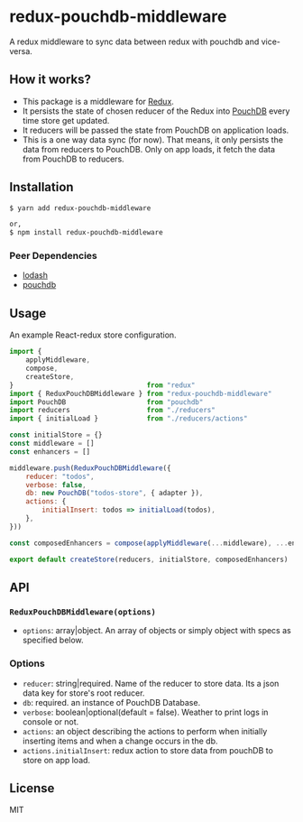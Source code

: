 # redux-pouchdb-middleware
A redux middleware to sync data between redux with pouchdb and vice-versa.

## How it works?
- This package is a middleware for [Redux](https://redux.js.org/advanced/middleware#middleware).
- It persists the state of chosen reducer of the Redux into [PouchDB](http://pouchdb.com/) every time store get updated.
- It reducers will be passed the state from PouchDB on application loads.
- This is a one way data sync (for now). That means, it only persists the data from reducers to PouchDB. Only on app loads, it fetch the data from PouchDB to reducers.


## Installation

```sh
$ yarn add redux-pouchdb-middleware

or,
$ npm install redux-pouchdb-middleware
```

### Peer Dependencies
- [lodash](https://github.com/lodash/lodash)
- [pouchdb](https://github.com/pouchdb/pouchdb)


## Usage

An example React-redux store configuration.

```javascript
import {
    applyMiddleware,
    compose,
    createStore,
}                                 from "redux"
import { ReduxPouchDBMiddleware } from "redux-pouchdb-middleware"
import PouchDB                    from "pouchdb"
import reducers                   from "./reducers"
import { initialLoad }            from "./reducers/actions"

const initialStore = {}
const middleware = []
const enhancers = []

middleware.push(ReduxPouchDBMiddleware({
    reducer: "todos",
    verbose: false,
    db: new PouchDB("todos-store", { adapter }),
    actions: {
        initialInsert: todos => initialLoad(todos),
    },
}))

const composedEnhancers = compose(applyMiddleware(...middleware), ...enhancers)

export default createStore(reducers, initialStore, composedEnhancers)

```

## API

### `ReduxPouchDBMiddleware(options)`
- `options`: array|object. An array of objects or simply object with specs as specified below.

### Options
- `reducer`: string|required. Name of the reducer to store data. Its a json data key for store's root reducer.
- `db`: required. an instance of PouchDB Database.
- `verbose`: boolean|optional(default = false). Weather to print logs in console or not.
- `actions`:  an object describing the actions to perform when initially inserting items and when a change occurs in the db.
- `actions.initialInsert`: redux action to store data from pouchDB to store on app load.

## License

MIT
